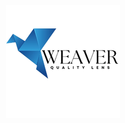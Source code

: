 <p align="center">
  <img src="./imgs//logo_white.png" alt="Descrição da imagem" width="300"/>
</p>
